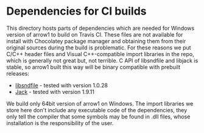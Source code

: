 Dependencies for CI builds
==========================

This directory hosts parts of dependencies which are needed for Windows version of arrow1 to build on Travis CI. These files are not available for install with Chocolatey package manager and obtaining them from their original sources during the build is problematic. For these reasons we put C/C++ header files and Visual C++-compatible import libraries in the repo, which is generally not great but, not terrible. C API of libsndfile and libjack is stable, so arrow1 built this way will be binary compatible with prebuilt releases:

- [libsndfile](http://www.mega-nerd.com/libsndfile/#Download) - tested with version 1.0.28
- [Jack](https://jackaudio.org/downloads/) - tested with version 1.9.11

We build only 64bit version of arrow1 on Windows. The import libraries we store here don't include any executable code of the dependencies, they only tell the compiler that some symbols may be found in .dll files, whose installation is the responsibility of the user.
